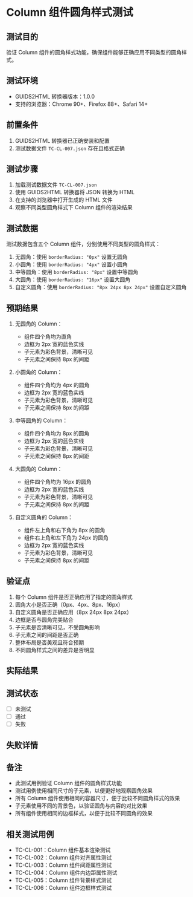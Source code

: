 # Column 组件圆角样式测试

## 测试目的

验证 Column 组件的圆角样式功能，确保组件能够正确应用不同类型的圆角样式。

## 测试环境

- GUIDS2HTML 转换器版本：1.0.0
- 支持的浏览器：Chrome 90+、Firefox 88+、Safari 14+

## 前置条件

1. GUIDS2HTML 转换器已正确安装和配置
2. 测试数据文件 `TC-CL-007.json` 存在且格式正确

## 测试步骤

1. 加载测试数据文件 `TC-CL-007.json`
2. 使用 GUIDS2HTML 转换器将 JSON 转换为 HTML
3. 在支持的浏览器中打开生成的 HTML 文件
4. 观察不同类型圆角样式下 Column 组件的渲染结果

## 测试数据

测试数据包含五个 Column 组件，分别使用不同类型的圆角样式：

1. 无圆角：使用 `borderRadius: "0px"` 设置无圆角
2. 小圆角：使用 `borderRadius: "4px"` 设置小圆角
3. 中等圆角：使用 `borderRadius: "8px"` 设置中等圆角
4. 大圆角：使用 `borderRadius: "16px"` 设置大圆角
5. 自定义圆角：使用 `borderRadius: "8px 24px 8px 24px"` 设置自定义圆角

## 预期结果

1. 无圆角的 Column：

   - 组件四个角均为直角
   - 边框为 2px 宽的蓝色实线
   - 子元素为彩色背景，清晰可见
   - 子元素之间保持 8px 的间距

2. 小圆角的 Column：

   - 组件四个角均为 4px 的圆角
   - 边框为 2px 宽的蓝色实线
   - 子元素为彩色背景，清晰可见
   - 子元素之间保持 8px 的间距

3. 中等圆角的 Column：

   - 组件四个角均为 8px 的圆角
   - 边框为 2px 宽的蓝色实线
   - 子元素为彩色背景，清晰可见
   - 子元素之间保持 8px 的间距

4. 大圆角的 Column：

   - 组件四个角均为 16px 的圆角
   - 边框为 2px 宽的蓝色实线
   - 子元素为彩色背景，清晰可见
   - 子元素之间保持 8px 的间距

5. 自定义圆角的 Column：

   - 组件左上角和右下角为 8px 的圆角
   - 组件右上角和左下角为 24px 的圆角
   - 边框为 2px 宽的蓝色实线
   - 子元素为彩色背景，清晰可见
   - 子元素之间保持 8px 的间距

## 验证点

1. 每个 Column 组件是否正确应用了指定的圆角样式
2. 圆角大小是否正确（0px、4px、8px、16px）
3. 自定义圆角是否正确应用（8px 24px 8px 24px）
4. 边框是否与圆角完美贴合
5. 子元素是否清晰可见，不受圆角影响
6. 子元素之间的间距是否正确
7. 整体布局是否美观且符合预期
8. 不同圆角样式之间的差异是否明显

## 实际结果

<!-- 测试后填写 -->

## 测试状态

- [ ] 未测试
- [ ] 通过
- [ ] 失败

## 失败详情

<!-- 如果测试失败，请在此处填写失败原因 -->

## 备注

- 此测试用例验证 Column 组件的圆角样式功能
- 测试用例使用相同尺寸的子元素，以便更好地观察圆角效果
- 所有 Column 组件使用相同的容器尺寸，便于比较不同圆角样式的效果
- 子元素使用不同的背景色，以验证圆角与内容的对比效果
- 所有组件使用相同的边框样式，以便于比较不同圆角的效果

## 相关测试用例

- TC-CL-001：Column 组件基本渲染测试
- TC-CL-002：Column 组件对齐属性测试
- TC-CL-003：Column 组件间距属性测试
- TC-CL-004：Column 组件内边距属性测试
- TC-CL-005：Column 组件背景样式测试
- TC-CL-006：Column 组件边框样式测试
